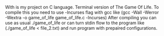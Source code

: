 With is my project on C language.
Terminal version of The Game Of Life.
To compile this you need to use -lncurses flag with gcc like (gcc -Wall -Werror -Wextra -o game_of_life game_of_life.c -lncurses)
After compiling you can use as usual ./game_of_life or can turn stdin flow to the program like (./game_of_life < file_2.txt)
and run program with prepaired configurations.
